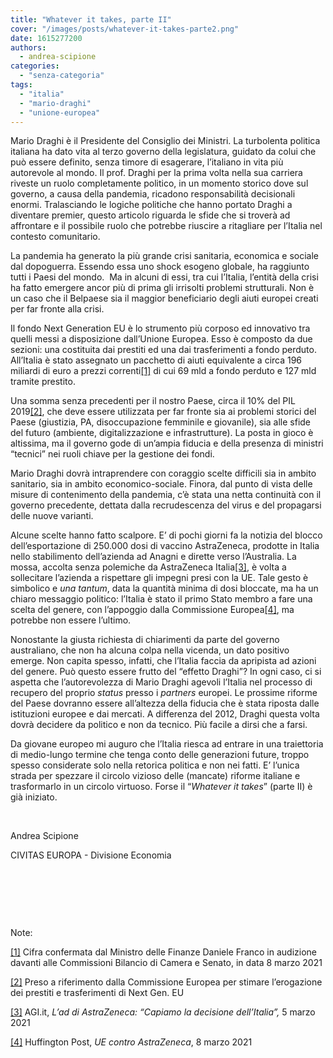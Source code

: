 ```yaml
---
title: "Whatever it takes, parte II"
cover: "/images/posts/whatever-it-takes-parte2.png"
date: 1615277200
authors:
  - andrea-scipione
categories: 
  - "senza-categoria"
tags: 
  - "italia"
  - "mario-draghi"
  - "unione-europea"
---
```


Mario Draghi è il Presidente del Consiglio dei Ministri. La turbolenta politica italiana ha dato vita al terzo governo della legislatura, guidato da colui che può essere definito, senza timore di esagerare, l’italiano in vita più autorevole al mondo. Il prof. Draghi per la prima volta nella sua carriera riveste un ruolo completamente politico, in un momento storico dove sul governo, a causa della pandemia, ricadono responsabilità decisionali enormi. Tralasciando le logiche politiche che hanno portato Draghi a diventare premier, questo articolo riguarda le sfide che si troverà ad affrontare e il possibile ruolo che potrebbe riuscire a ritagliare per l’Italia nel contesto comunitario.

La pandemia ha generato la più grande crisi sanitaria, economica e sociale dal dopoguerra. Essendo essa uno shock esogeno globale, ha raggiunto tutti i Paesi del mondo.  Ma in alcuni di essi, tra cui l’Italia, l’entità della crisi ha fatto emergere ancor più di prima gli irrisolti problemi strutturali. Non è un caso che il Belpaese sia il maggior beneficiario degli aiuti europei creati per far fronte alla crisi.

Il fondo Next Generation EU è lo strumento più corposo ed innovativo tra quelli messi a disposizione dall’Unione Europea. Esso è composto da due sezioni: una costituita dai prestiti ed una dai trasferimenti a fondo perduto. All’Italia è stato assegnato un pacchetto di aiuti equivalente a circa 196 miliardi di euro a prezzi correnti[\[1\]](#_ftn1) di cui 69 mld a fondo perduto e 127 mld tramite prestito.

Una somma senza precedenti per il nostro Paese, circa il 10% del PIL 2019[\[2\]](#_ftn2), che deve essere utilizzata per far fronte sia ai problemi storici del Paese (giustizia, PA, disoccupazione femminile e giovanile), sia alle sfide del futuro (ambiente, digitalizzazione e infrastrutture). La posta in gioco è altissima, ma il governo gode di un’ampia fiducia e della presenza di ministri “tecnici” nei ruoli chiave per la gestione dei fondi.

Mario Draghi dovrà intraprendere con coraggio scelte difficili sia in ambito sanitario, sia in ambito economico-sociale. Finora, dal punto di vista delle misure di contenimento della pandemia, c’è stata una netta continuità con il governo precedente, dettata dalla recrudescenza del virus e del propagarsi delle nuove varianti.

Alcune scelte hanno fatto scalpore. E’ di pochi giorni fa la notizia del blocco dell’esportazione di 250.000 dosi di vaccino AstraZeneca, prodotte in Italia nello stabilimento dell’azienda ad Anagni e dirette verso l’Australia. La mossa, accolta senza polemiche da AstraZeneca Italia[\[3\]](#_ftn3), è volta a sollecitare l’azienda a rispettare gli impegni presi con la UE. Tale gesto è simbolico e _una tantum_, data la quantità minima di dosi bloccate, ma ha un chiaro messaggio politico: l’Italia è stato il primo Stato membro a fare una scelta del genere, con l’appoggio dalla Commissione Europea[\[4\]](#_ftn4), ma potrebbe non essere l’ultimo.

Nonostante la giusta richiesta di chiarimenti da parte del governo australiano, che non ha alcuna colpa nella vicenda, un dato positivo emerge. Non capita spesso, infatti, che l’Italia faccia da apripista ad azioni del genere. Può questo essere frutto del “effetto Draghi”? In ogni caso, ci si aspetta che l’autorevolezza di Mario Draghi agevoli l’Italia nel processo di recupero del proprio _status_ presso i _partners_ europei. Le prossime riforme del Paese dovranno essere all’altezza della fiducia che è stata riposta dalle istituzioni europee e dai mercati. A differenza del 2012, Draghi questa volta dovrà decidere da politico e non da tecnico. Più facile a dirsi che a farsi.

Da giovane europeo mi auguro che l’Italia riesca ad entrare in una traiettoria di medio-lungo termine che tenga conto delle generazioni future, troppo spesso considerate solo nella retorica politica e non nei fatti. E’ l’unica strada per spezzare il circolo vizioso delle (mancate) riforme italiane e trasformarlo in un circolo virtuoso. Forse il “_Whatever it takes_” (parte II) è già iniziato.

 

Andrea Scipione

CIVITAS EUROPA - Divisione Economia

 

 

 

Note:

[\[1\]](#_ftnref1) Cifra confermata dal Ministro delle Finanze Daniele Franco in audizione davanti alle Commissioni Bilancio di Camera e Senato, in data 8 marzo 2021

[\[2\]](#_ftnref2) Preso a riferimento dalla Commissione Europea per stimare l’erogazione dei prestiti e trasferimenti di Next Gen. EU

[\[3\]](#_ftnref3) AGI.it, _L’ad di AstraZeneca: “Capiamo la decisione dell’Italia”,_ 5 marzo 2021

[\[4\]](#_ftnref4) Huffington Post, _UE contro AstraZeneca_, 8 marzo 2021
